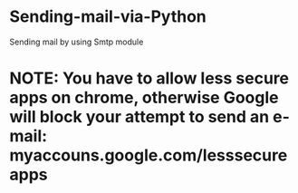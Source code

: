 # Sending-mail-via-Python
Sending mail by using Smtp module


# NOTE: You have to allow less secure apps on chrome, otherwise Google will block your attempt to send an e-mail: myaccouns.google.com/lesssecureapps
